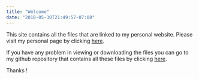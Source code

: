 ```yaml
---
title: "Welcome"
date: "2018-05-30T21:49:57-07:00"
---
```


This site contains all the files that are linked to my personal website. Please visit my personal page by clicking [here](wwww.github.com/lrjoshi).


If you have any problem in viewing or downloading the files you can go to my github repository that contains all these files by clicking [here](www.github.com/lrjoshi/files/public).

Thanks !